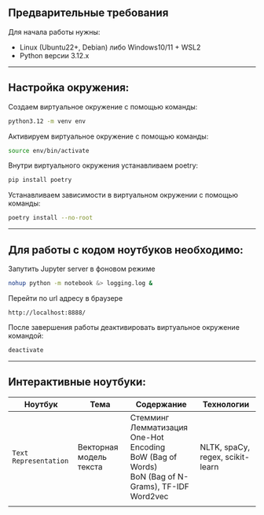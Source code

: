## Предварительные требования

Для начала работы нужны:
* Linux (Ubuntu22+, Debian) либо Windows10/11 + WSL2
* Python версии 3.12.x

<hr>


## Настройка окружения:

Создаем виртуальное окружение с помощью команды:
```bash
python3.12 -m venv env
```

Активируем виртуальное окружение с помощью команды:
```bash
source env/bin/activate
```

Внутри виртуального окружения устанавливаем poetry:
```bash
pip install poetry
```

Устанавливаем зависимости в виртуальном окружении с помощью команды:
```bash
poetry install --no-root
```

<hr>

## Для работы с кодом ноутбуков необходимо:

Запутить Jupyter server в фоновом режиме

```sh
nohup python -m notebook &> logging.log &
```
Перейти по url адресу в браузере
```
http://localhost:8888/
```

После завершения работы деактивировать виртуальное окружение командой:
```bash
deactivate
```
<hr>

## Интерактивные ноутбуки:

| Ноутбук               | Тема                    | Содержание                                                                                                     | Технологии                       |
| --------------------- | ----------------------- | -------------------------------------------------------------------------------------------------------------- | -------------------------------- |
| `Text Representation` | Векторная модель текста | Стемминг<br>Лемматизация<br>One-Hot Encoding<br>BoW (Bag of Words)<br>BoN (Bag of N-Grams), TF-IDF<br>Word2vec | NLTK, spaCy, regex, scikit-learn |
|                       |                         |                                                                                                                |                                  |